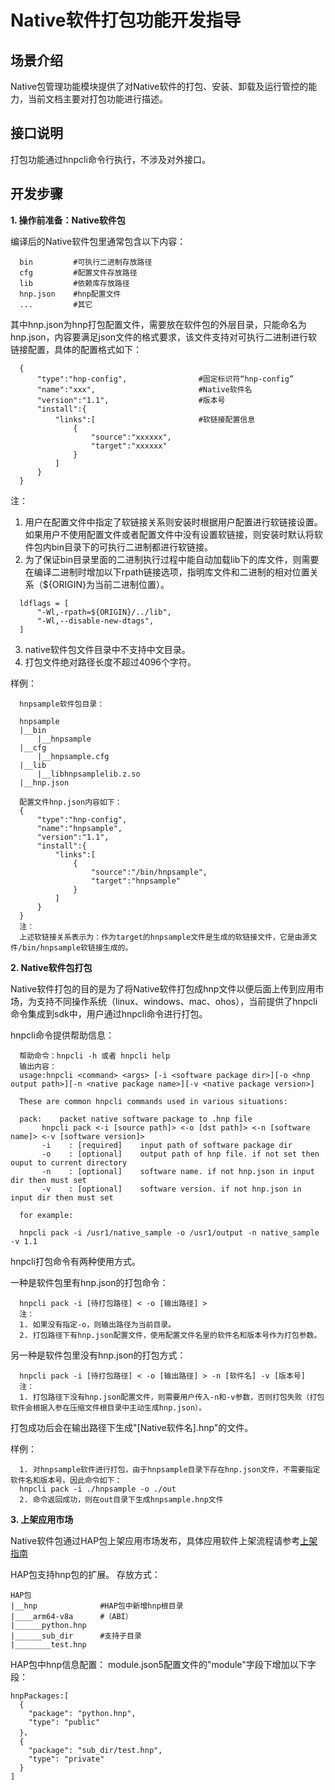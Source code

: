 # Native软件打包功能开发指导

## 场景介绍

Native包管理功能模块提供了对Native软件的打包、安装、卸载及运行管控的能力，当前文档主要对打包功能进行描述。

## 接口说明

  打包功能通过hnpcli命令行执行，不涉及对外接口。


## 开发步骤

**1. 操作前准备：Native软件包**

  编译后的Native软件包里通常包含以下内容：
  ```
    bin         #可执行二进制存放路径
    cfg         #配置文件存放路径
    lib         #依赖库存放路径
    hnp.json    #hnp配置文件
    ...         #其它
  ```
  其中hnp.json为hnp打包配置文件，需要放在软件包的外层目录，只能命名为hnp.json，内容要满足json文件的格式要求，该文件支持对可执行二进制进行软链接配置，具体的配置格式如下：
  ```
    {
        "type":"hnp-config",                #固定标识符“hnp-config”
        "name":"xxx",                       #Native软件名
        "version":"1.1",                    #版本号
        "install":{
            "links":[                       #软链接配置信息
                {
                    "source":"xxxxxx",
                    "target":"xxxxxx"
                }
            ]
        }
    }
  ```
  注：
  1. 用户在配置文件中指定了软链接关系则安装时根据用户配置进行软链接设置。如果用户不使用配置文件或者配置文件中没有设置软链接，则安装时默认将软件包内bin目录下的可执行二进制都进行软链接。
  2. 为了保证bin目录里面的二进制执行过程中能自动加载lib下的库文件，则需要在编译二进制时增加以下rpath链接选项，指明库文件和二进制的相对位置关系（${ORIGIN}为当前二进制位置）。

  ```
    ldflags = [
        "-Wl,-rpath=${ORIGIN}/../lib",
        "-Wl,--disable-new-dtags",
    ]
  ```
  3. native软件包文件目录中不支持中文目录。
  4. 打包文件绝对路径长度不超过4096个字符。

  样例：
  ```
    hnpsample软件包目录：

    hnpsample
    |__bin
        |__hnpsample
    |__cfg
        |__hnpsample.cfg
    |__lib
        |__libhnpsamplelib.z.so
    |__hnp.json
    
    配置文件hnp.json内容如下：
    {
        "type":"hnp-config",
        "name":"hnpsample",
        "version":"1.1",
        "install":{
            "links":[
                {
                    "source":"/bin/hnpsample",
                    "target":"hnpsample"
                }
            ]
        }
    }
    注：
    上述软链接关系表示为：作为target的hnpsample文件是生成的软链接文件，它是由源文件/bin/hnpsample软链接生成的。
  ```
**2. Native软件包打包**

  Native软件打包的目的是为了将Native软件打包成hnp文件以便后面上传到应用市场，为支持不同操作系统（linux、windows、mac、ohos），当前提供了hnpcli命令集成到sdk中，用户通过hnpcli命令进行打包。

  hnpcli命令提供帮助信息：
  ```
    帮助命令：hnpcli -h 或者 hnpcli help
    输出内容：
    usage:hnpcli <command> <args> [-i <software package dir>][-o <hnp output path>][-n <native package name>][-v <native package version>]

    These are common hnpcli commands used in various situations:

    pack:    packet native software package to .hnp file
         hnpcli pack <-i [source path]> <-o [dst path]> <-n [software name]> <-v [software version]>
         -i    : [required]    input path of software package dir
         -o    : [optional]    output path of hnp file. if not set then ouput to current directory
         -n    : [optional]    software name. if not hnp.json in input dir then must set
         -v    : [optional]    software version. if not hnp.json in input dir then must set

    for example:

    hnpcli pack -i /usr1/native_sample -o /usr1/output -n native_sample -v 1.1
  ```
  hnpcli打包命令有两种使用方式。
  
  一种是软件包里有hnp.json的打包命令：
  ```
    hnpcli pack -i [待打包路径] < -o [输出路径] > 
    注：
    1. 如果没有指定-o，则输出路径为当前目录。
    2. 打包路径下有hnp.json配置文件，使用配置文件名里的软件名和版本号作为打包参数。
  ```
  另一种是软件包里没有hnp.json的打包方式：
  ```
    hnpcli pack -i [待打包路径] < -o [输出路径] > -n [软件名] -v [版本号]
    注：
    1. 打包路径下没有hnp.json配置文件，则需要用户传入-n和-v参数，否则打包失败（打包软件会根据入参在压缩文件根目录中主动生成hnp.json）。
  ```
  打包成功后会在输出路径下生成"[Native软件名].hnp"的文件。

  样例：
  ```
    1. 对hnpsample软件进行打包，由于hnpsample目录下存在hnp.json文件，不需要指定软件名和版本号。因此命令如下：
    hnpcli pack -i ./hnpsample -o ./out
    2. 命令返回成功，则在out目录下生成hnpsample.hnp文件
  ```

**3. 上架应用市场**

  Native软件包通过HAP包上架应用市场发布，具体应用软件上架流程请参考[上架指南](https://developer.huawei.com/consumer/cn/fa/)

HAP包支持hnp包的扩展。
存放方式：
```
HAP包
|__hnp              #HAP包中新增hnp根目录
|____arm64-v8a      #（ABI）
|______python.hnp
|______sub_dir      #支持子目录
|________test.hnp
```
HAP包中hnp信息配置：
module.json5配置文件的"module"字段下增加以下字段：

```
hnpPackages:[
  {
    "package": "python.hnp",
    "type": "public"
  }，
  {
    "package": "sub_dir/test.hnp",
    "type": "private"
  }
]
```
